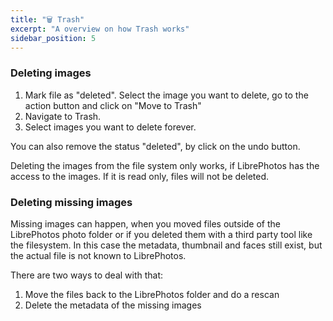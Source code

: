```yaml
---
title: "🗑️ Trash"
excerpt: "A overview on how Trash works"
sidebar_position: 5
---
```


### Deleting images

1. Mark file as "deleted". Select the image you want to delete, go to the action button and click on "Move to Trash"
2. Navigate to Trash.
3. Select images you want to delete forever.

You can also remove the status "deleted", by click on the undo button.

Deleting the images from the file system only works, if LibrePhotos has the access to the images. If it is read only, files will not be deleted.

### Deleting missing images

Missing images can happen, when you moved files outside of the LibrePhotos photo folder or if you deleted them with a third party tool like the filesystem. In this case the metadata, thumbnail and faces still exist, but the actual file is not known to LibrePhotos.

There are two ways to deal with that:

1. Move the files back to the LibrePhotos folder and do a rescan
2. Delete the metadata of the missing images
